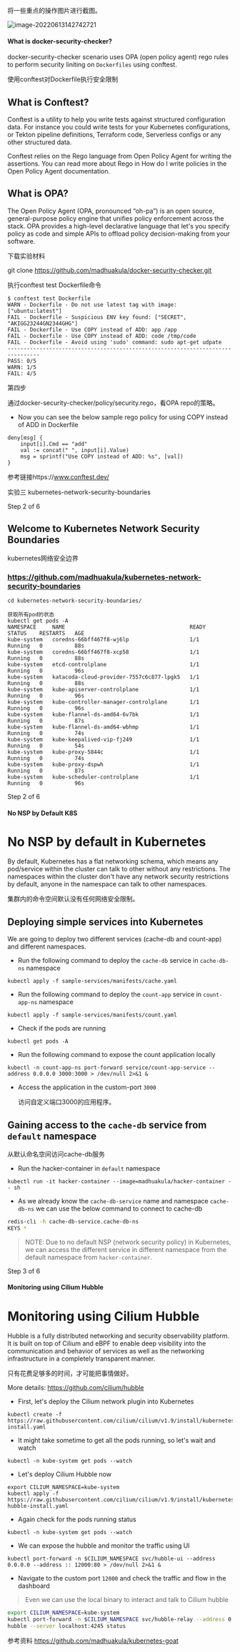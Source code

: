将一些重点的操作图片进行截图。

![image-20220613142742721](picture/image-20220613142742721.png)


#### What is docker-security-checker?

docker-security-checker scenario uses OPA (open policy agent) rego rules to perform security liniting on `Dockerfiles` using conftest.

使用conftest对Dockerfile执行安全限制

## What is Conftest?

Conftest is a utility to help you write tests against structured configuration data. For instance you could write tests for your Kubernetes configurations, or Tekton pipeline definitions, Terraform code, Serverless configs or any other structured data.

Conftest relies on the Rego language from Open Policy Agent for writing the assertions. You can read more about Rego in How do I write policies in the Open Policy Agent documentation.

## What is OPA?

The Open Policy Agent (OPA, pronounced “oh-pa”) is an open source, general-purpose policy engine that unifies policy enforcement across the stack. OPA provides a high-level declarative language that let's you specify policy as code and simple APIs to offload policy decision-making from your software.

下载实验材料

git clone https://github.com/madhuakula/docker-security-checker.git



执行conftest test Dockerfile命令

```shell
$ conftest test Dockerfile 
WARN - Dockerfile - Do not use latest tag with image: ["ubuntu:latest"]
FAIL - Dockerfile - Suspicious ENV key found: ["SECRET", "AKIGG23244GN2344GHG"]
FAIL - Dockerfile - Use COPY instead of ADD: app /app
FAIL - Dockerfile - Use COPY instead of ADD: code /tmp/code
FAIL - Dockerfile - Avoid using 'sudo' command: sudo apt-get udpate
--------------------------------------------------------------------------------
PASS: 0/5
WARN: 1/5
FAIL: 4/5
```

第四步

通过docker-security-checker/policy/security.rego，看OPA repo的策略。

- Now you can see the below sample rego policy for using COPY instead of ADD in Dockerfile

```
deny[msg] {
    input[i].Cmd == "add"
    val := concat(" ", input[i].Value)
    msg = sprintf("Use COPY instead of ADD: %s", [val])
}
```



参考链接https://www.conftest.dev/



实验三 kubernetes-network-security-boundaries

Step 2 of 6

## Welcome to Kubernetes Network Security Boundaries

kubernetes网络安全边界

### https://github.com/madhuakula/kubernetes-network-security-boundaries

```
cd kubernetes-network-security-boundaries/

获取所有pod的状态
kubectl get pods -A
NAMESPACE     NAME                                       READY   STATUS    RESTARTS   AGE
kube-system   coredns-66bff467f8-wj6lp                   1/1     Running   0          88s
kube-system   coredns-66bff467f8-xcp58                   1/1     Running   0          88s
kube-system   etcd-controlplane                          1/1     Running   0          96s
kube-system   katacoda-cloud-provider-7557c6c877-lpgk5   1/1     Running   0          88s
kube-system   kube-apiserver-controlplane                1/1     Running   0          96s
kube-system   kube-controller-manager-controlplane       1/1     Running   0          96s
kube-system   kube-flannel-ds-amd64-6v7bk                1/1     Running   0          87s
kube-system   kube-flannel-ds-amd64-wbhmp                1/1     Running   0          74s
kube-system   kube-keepalived-vip-fj249                  1/1     Running   0          54s
kube-system   kube-proxy-5844c                           1/1     Running   0          74s
kube-system   kube-proxy-dspwh                           1/1     Running   0          87s
kube-system   kube-scheduler-controlplane                1/1     Running   0          96s
```



Step 2 of 6

#### No NSP by Default K8S

# No NSP by default in Kubernetes

By default, Kubernetes has a flat networking schema, which means any pod/service within the cluster can talk to other without any restrictions. The namespaces within the cluster don't have any network security restrictions by default, anyone in the namespace can talk to other namespaces.

集群内的命令空间默认没有任何网络安全限制。

## Deploying simple services into Kubernetes

We are going to deploy two different services (cache-db and count-app) and different namespaces.

- Run the following command to deploy the `cache-db` service in `cache-db-ns` namespace

```
kubectl apply -f sample-services/manifests/cache.yaml
```

- Run the following command to deploy the `count-app` service in `count-app-ns` namespace

```
kubectl apply -f sample-services/manifests/count.yaml
```

- Check if the pods are running

```
kubectl get pods -A
```

- Run the following command to expose the count application locally

```
kubectl -n count-app-ns port-forward service/count-app-service --address 0.0.0.0 3000:3000 > /dev/null 2>&1 &
```

- Access the application in the custom-port `3000`

    访问自定义端口3000的应用程序。

## Gaining access to the `cache-db` service from `default` namespace

从默认命名空间访问cache-db服务

- Run the hacker-container in `default` namespace

```
kubectl run -it hacker-container --image=madhuakula/hacker-container -- sh
```

- As we already know the `cache-db-service` name and namespace `cache-db-ns` we can use the below command to connect to cache-db

```bash
redis-cli -h cache-db-service.cache-db-ns
KEYS *
```

> NOTE: Due to no default NSP (network security policy) in Kubernetes, we can access the different service in different namespace from the default namespace from `hacker-container`.



Step 3 of 6

#### Monitoring using Cilium Hubble

# Monitoring using Cilium Hubble

Hubble is a fully distributed networking and security observability platform. It is built on top of Cilium and eBPF to enable deep visibility into the communication and behavior of services as well as the networking infrastructure in a completely transparent manner.

只有花费足够多的时间，才可能把事情做好。

More details: https://github.com/cilium/hubble

- First, let's deploy the Cilium network plugin into Kubernetes

```
kubectl create -f https://raw.githubusercontent.com/cilium/cilium/v1.9/install/kubernetes/quick-install.yaml
```

- It might take sometime to get all the pods running, so let's wait and watch

```
kubectl -n kube-system get pods --watch
```

- Let's deploy Cilium Hubble now

```
export CILIUM_NAMESPACE=kube-system
kubectl apply -f https://raw.githubusercontent.com/cilium/cilium/v1.9/install/kubernetes/quick-hubble-install.yaml
```

- Again check for the pods running status

```
kubectl -n kube-system get pods --watch
```

- We can expose the hubble and monitor the traffic using UI

```
kubectl port-forward -n $CILIUM_NAMESPACE svc/hubble-ui --address 0.0.0.0 --address :: 12000:80 > /dev/null 2>&1 &
```

- Navigate to the custom port `12000` and check the traffic and flow in the dashboard

> Even we can use the local binary to interact and talk to Cilium hubble

```bash
export CILIUM_NAMESPACE=kube-system
kubectl port-forward -n $CILIUM_NAMESPACE svc/hubble-relay --address 0.0.0.0 --address :: 4245:80 > /dev/null 2>&1 &
hubble --server localhost:4245 status
```

参考资料
https://github.com/madhuakula/kubernetes-goat